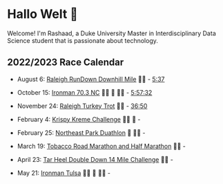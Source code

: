 # Hallo Welt 👋 

Welcome! I'm Rashaad, a Duke University Master in Interdisciplinary Data Science student that is passionate about technology. 

## 2022/2023 Race Calendar

- August 6: [Raleigh RunDown Downhill Mile](https://runsignup.com/Race/Results/116189#resultSetId-266098;perpage:5000) :running_man: - [5:37](https://runsignup.com/Race/Results/116189#resultSetId-331659;perpage:100)

- October 15: [Ironman 70.3 NC](https://www.ironman.com/im703-north-carolina?_ga=2.262261516.1463858545.1659123373-1026453001.1656093606) :swimming_man: :bicyclist: :running_man: - [5:57:32](https://www.ironman.com/im703-north-carolina-results)

- November 24: [Raleigh Turkey Trot](https://ridgewoodturkeytrot.itsyourrace.com/event.aspx?id=4847) 🏃‍♂️ - [36:50](https://ridgewoodturkeytrot.itsyourrace.com/Results.aspx?id=4847&y=&eid=&srch=Rashaad%20&g=&amin=&amax=)

- February 4: [Krispy Kreme Challenge](https://krispykremechallenge.com) 🏃‍♂️ :doughnut: - 

- February 25: [Northeast Park Duathlon](https://runsignup.com/Race/NC/Gibsonville/NEParkDuathlon) :bicyclist: :running_man: -

- March 19: [Tobacco Road Marathon and Half Marathon](https://tobaccoroadmarathon.com/details) 🏃‍♂️ - 

<!--- Gran Fondo Florida:  March 19, 2023-->

<!--- Tour of Georgia Grand Fondo:  April 16, 2023-->

- April 23: [Tar Heel Double Down 14 Mile Challenge](https://capstoneraces.com/tar-heel-10-miler/results-and-photos/) :running_man: - 

- May 21: [Ironman Tulsa](https://www.ironman.com/im-tulsa?_ga=2.227648670.2089883783.1660093427-1319460127.1659293292) :swimming_man: :bicyclist: :running_man: - 

<!--- Gran Fondo Asheville: July 16, 2023-->

<!--- Boone Gran Fondo: August 6, 2023-->

<!--- Gran Fondo Maryland (National Championships): September 17, 2023-->
